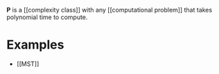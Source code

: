 **P** is a [[complexity class]] with any [[computational problem]] that takes polynomial time to compute.

# Examples

* [[MST]]
